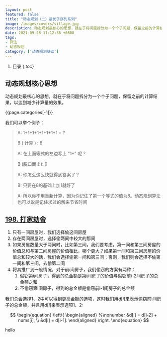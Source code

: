 ```yaml
---
layout: post
featured: false
title: "动态规划（二）最优子序列系列"
image: /images/covers/village.jpg
description: 动态规划最核心的思想，就在于将问题拆分为一个个子问题，保留之前的计算结果，以达到减少计算量的效果。
date: 2021-09-28 11:12:38 +0800
tags:
- 算法
- 动态规划
category: ['动态规划基础']
---
```


1. 目录
{:toc}

## 动态规划核心思想
动态规划最核心的思想，就在于将问题拆分为一个个子问题，保留之前的计算结果，以达到减少计算量的效果。

{{page.categories[-1]}}

我们可以举个例子：

> A: 1+1+1+1+1+1+1+1 = ? 
> 
> B ( 计算 ) : 8 
> 
> A: 在上面等式的左边写上 "1+" 呢？ 
> 
> B (脱口而出): 9 
> 
> A: 你怎么这么快就得到答案了？ 
> 
> B: 只要在8的基础上加1就好了 
> 
> A: 所以你不用重新计算，因为你记住了第一个等式的值为8。动态规划算法也可以说是记住求过的解来节省时间

## [198. 打家劫舍](https://leetcode-cn.com/problems/house-robber/)

1. 只有一间房屋时，我们选择偷这间房屋
2. 存在两间房屋时，选择偷两间中较大的那间
3. 如果房屋数量大于两间时，比如第三间，我们要考虑，第一间和第三间房屋的价值总和与第二间房屋的价值相比，哪个更大？如果第一间和第三间房屋的价值总和较大的话，我们会选择偷第一间和第三间；否则，我们则会选择不偷第一间和第三间，去偷第二间
4. 将其推广到一般情况，对于前i间房子，我们偷窃的方案有两种：
   1. 偷窃第i间房子，得到的总金额是第i间房子的价值与偷窃前i-2间房子的总金额之和
   2. 不偷窃第i间房子，得到的总金额是偷窃前i-1间房子的总金额

我们总会选择1、2中可以得到更高金额的选项，这时我们用$d[i]$来表示偷窃前i间房子的总金额，并且用$d[i]$来表示选项1、2:

$$
\begin{equation}
\left\{
\begin{aligned}
%\nonumber
&d[i] = d[i-2] + nums[i], \\
&d[i] = d[i-1].
\end{aligned}
\right.
\end{equation}
$$

hello
